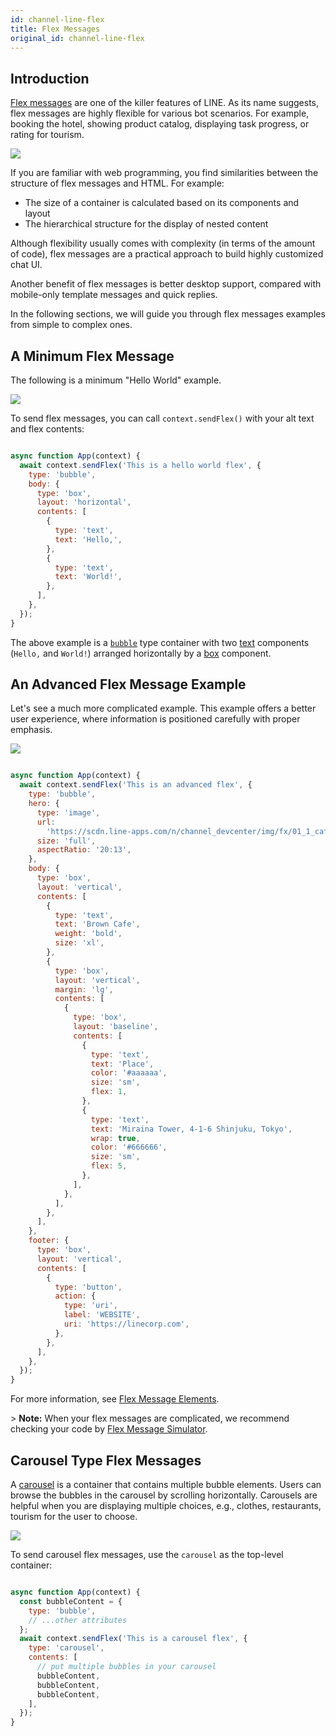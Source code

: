 ```yaml
---
id: channel-line-flex
title: Flex Messages
original_id: channel-line-flex
---
```

## Introduction

[Flex messages](https://developers.line.biz/en/docs/messaging-api/using-flex-messages/) are one of the killer features of LINE. As its name suggests, flex messages are highly flexible for various bot scenarios. For example, booking the hotel, showing product catalog, displaying task progress, or rating for tourism.

![](https://user-images.githubusercontent.com/3382565/68373526-1222d080-017e-11ea-9461-8f26fdfdc527.png)

If you are familiar with web programming, you find similarities between the structure of flex messages and HTML. For example:

-   The size of a container is calculated based on its components and layout
-   The hierarchical structure for the display of nested content

Although flexibility usually comes with complexity (in terms of the amount of code), flex messages are a practical approach to build highly customized chat UI.

Another benefit of flex messages is better desktop support, compared with mobile-only template messages and quick replies.

In the following sections, we will guide you through flex messages examples from simple to complex ones.

## A Minimum Flex Message

The following is a minimum "Hello World" example.

![](https://user-images.githubusercontent.com/3382565/68481176-783c5000-0271-11ea-9ab1-c9869a11f42a.png)

To send flex messages, you can call `context.sendFlex()` with your alt text and flex contents:

```js

async function App(context) {
  await context.sendFlex('This is a hello world flex', {
    type: 'bubble',
    body: {
      type: 'box',
      layout: 'horizontal',
      contents: [
        {
          type: 'text',
          text: 'Hello,',
        },
        {
          type: 'text',
          text: 'World!',
        },
      ],
    },
  });
}

```

The above example is a [`bubble`](https://developers.line.biz/en/docs/messaging-api/flex-message-elements/#bubble) type container with two [text](https://developers.line.biz/en/docs/messaging-api/flex-message-elements/#text) components (`Hello,` and `World!`) arranged horizontally by a [box](https://developers.line.biz/en/docs/messaging-api/flex-message-elements/#box) component.

## An Advanced Flex Message Example

Let's see a much more complicated example. This example offers a better user experience, where information is positioned carefully with proper emphasis.

![](https://user-images.githubusercontent.com/3382565/68481175-783c5000-0271-11ea-8749-5a0b6ebf8d34.png)

```js

async function App(context) {
  await context.sendFlex('This is an advanced flex', {
    type: 'bubble',
    hero: {
      type: 'image',
      url:
        'https://scdn.line-apps.com/n/channel_devcenter/img/fx/01_1_cafe.png',
      size: 'full',
      aspectRatio: '20:13',
    },
    body: {
      type: 'box',
      layout: 'vertical',
      contents: [
        {
          type: 'text',
          text: 'Brown Cafe',
          weight: 'bold',
          size: 'xl',
        },
        {
          type: 'box',
          layout: 'vertical',
          margin: 'lg',
          contents: [
            {
              type: 'box',
              layout: 'baseline',
              contents: [
                {
                  type: 'text',
                  text: 'Place',
                  color: '#aaaaaa',
                  size: 'sm',
                  flex: 1,
                },
                {
                  type: 'text',
                  text: 'Miraina Tower, 4-1-6 Shinjuku, Tokyo',
                  wrap: true,
                  color: '#666666',
                  size: 'sm',
                  flex: 5,
                },
              ],
            },
          ],
        },
      ],
    },
    footer: {
      type: 'box',
      layout: 'vertical',
      contents: [
        {
          type: 'button',
          action: {
            type: 'uri',
            label: 'WEBSITE',
            uri: 'https://linecorp.com',
          },
        },
      ],
    },
  });
}

```

For more information, see [Flex Message Elements](https://developers.line.biz/en/docs/messaging-api/flex-message-elements/).

&gt; **Note:** When your flex messages are complicated, we recommend checking your code by [Flex Message Simulator](https://developers.line.biz/flex-simulator).

## Carousel Type Flex Messages

A [carousel](https://developers.line.biz/en/docs/messaging-api/flex-message-elements/#carousel) is a container that contains multiple bubble elements. Users can browse the bubbles in the carousel by scrolling horizontally. Carousels are helpful when you are displaying multiple choices, e.g., clothes, restaurants, tourism for the user to choose.

![](https://user-images.githubusercontent.com/3382565/77495528-d44feb80-6e83-11ea-9300-ac5dae922c0d.png)

To send carousel flex messages, use the `carousel` as the top-level container:

```js

async function App(context) {
  const bubbleContent = {
    type: 'bubble',
    // ...other attributes
  };
  await context.sendFlex('This is a carousel flex', {
    type: 'carousel',
    contents: [
      // put multiple bubbles in your carousel
      bubbleContent,
      bubbleContent,
      bubbleContent,
    ],
  });
}

```

